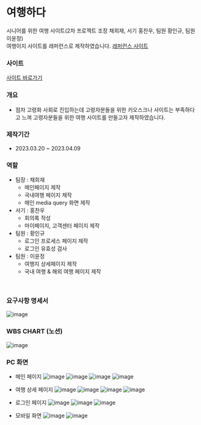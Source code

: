 # 여행하다
시니어를 위한 여행 사이트(2차 프로젝트 조장 채희재, 서기 홍찬우, 팀원 황인규, 팀원 이윤정)<br>
여행이지 사이트를 레퍼런스로 제작하였습니다. [레퍼런스 사이트](https://www.kyowontour.com/)

### 사이트
[사이트 바로가기](https://heejae101.github.io/)

### 개요
 - 점차 고령화 사회로 진입하는데 고령자분들을 위한 키오스크나 사이트는 부족하다고 느껴 고령자분들을 위한 여행 사이트를 만들고자 제작하였습니다.

### 제작기간
 - 2023.03.20 ~ 2023.04.09

### 역할
 - 팀장 : 채희재
   - 메인페이지 제작
   - 국내여행 페이지 제작
   - 메인 media query 화면 제작
 - 서기 : 홍찬우
   - 회의록 작성
   - 마이페이지, 고객센터 페이지 제작
 - 팀원 : 황인규
   - 로그인 프로세스 페이지 제작
   - 로그인 유효성 검사
 - 팀원 : 이윤정
   - 여행지 상세페이지 제작
   - 국내 여행 & 해외 여행 페이지 제작
 <br>

### 요구사항 명세서 
![image](https://github.com/heejae101/heejae101.github.io/assets/81417568/4a883388-662e-4f6b-8bf5-9008c7026730)

### WBS CHART (노션)
![image](https://github.com/heejae101/heejae101.github.io/assets/81417568/707f8830-1bab-4a13-b156-d1ba75682f0d)

### PC 화면 
 - 메인 페이지 
![image](https://github.com/heejae101/heejae101.github.io/assets/81417568/29168339-fa6c-4e15-8d4d-e4bee76fe63e)
![image](https://github.com/heejae101/heejae101.github.io/assets/81417568/1ddde56c-d963-4a85-8b98-74a706c9eae5)
![image](https://github.com/heejae101/heejae101.github.io/assets/81417568/a93cfd03-a09f-4dac-8b47-00526fff8f99)
![image](https://github.com/heejae101/heejae101.github.io/assets/81417568/3cf0d709-6db7-4011-ad23-613361b703fe)

 - 여행 상세 페이지
![image](https://github.com/heejae101/heejae101.github.io/assets/81417568/8da5c3e1-1191-4aec-8ae8-86ee35895053)
![image](https://github.com/heejae101/heejae101.github.io/assets/81417568/98fe449e-3fd4-4e8b-9d9d-14e418b0be24)
![image](https://github.com/heejae101/heejae101.github.io/assets/81417568/d2117701-77fa-43a1-8513-c0a273a45c86)
![image](https://github.com/heejae101/heejae101.github.io/assets/81417568/2a054feb-0dc8-4dd0-a011-36e861658ca1)

 - 로그인 페이지
![image](https://github.com/heejae101/heejae101.github.io/assets/81417568/f438b119-1ee4-4d8d-8bd5-ccc31d508055)
![image](https://github.com/heejae101/heejae101.github.io/assets/81417568/0bfe7c3b-abc1-487c-b76a-81df379732bf)
![image](https://github.com/heejae101/heejae101.github.io/assets/81417568/76c60a5a-45f7-4fd9-9058-5ec9a9382e07)

 - 모바일 화면
![image](https://github.com/heejae101/heejae101.github.io/assets/81417568/baa83ce3-c94d-49c1-9653-4b547e5992bf)
![image](https://github.com/heejae101/heejae101.github.io/assets/81417568/de4ee46a-8582-42e9-a56a-f80c58ebca30)

